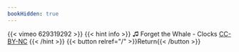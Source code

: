 ```yaml
---
bookHidden: true
---
```


{{< vimeo 629319292 >}}
{{< hint info >}}
♫ Forget the Whale - Clocks [CC-BY-NC](https://freemusicarchive.org/music/Forget_the_Whale/you-me-talk-now/clocks)
{{< /hint >}}
{{< button relref="/" >}}Return{{< /button >}}
